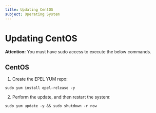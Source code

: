 ```yaml
---
title: Updating CentOS
subject: Operating System
---
```


# Updating CentOS
**Attention:** You must have sudo access to execute the below commands.
## CentOS
1. Create the EPEL YUM repo:
```shell
sudo yum install epel-release -y
```
2. Perform the update, and then restart the system:
```shell
sudo yum update -y && sudo shutdown -r now
```
